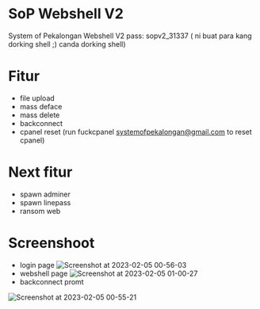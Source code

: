 # SoP Webshell V2
System of Pekalongan Webshell V2
pass: sopv2_31337 ( ni buat para kang dorking shell ;) canda dorking shell)

# Fitur
 - file upload
 - mass deface
 - mass delete
 - backconnect
 - cpanel reset (run fuckcpanel systemofpekalongan@gmail.com to reset cpanel)
 
# Next fitur
- spawn adminer
- spawn linepass
- ransom web

# Screenshoot
 - login page
![Screenshot at 2023-02-05 00-56-03](https://user-images.githubusercontent.com/51450260/216763861-e54df9bf-de3d-4ad9-9868-713506e9fd2e.png)
 - webshell page
![Screenshot at 2023-02-05 01-00-27](https://user-images.githubusercontent.com/51450260/216763864-1859957e-6a6b-4a68-915d-3d6c977f3817.png)
 - backconnect promt
 
![Screenshot at 2023-02-05 00-55-21](https://user-images.githubusercontent.com/51450260/216763899-461119cf-45dc-4557-afd9-7e826b6c5d34.png)
